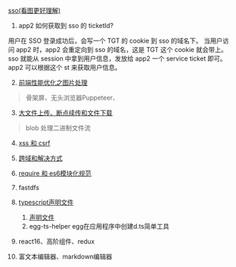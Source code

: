 [sso(看图更好理解)](https://www.jianshu.com/p/75edcc05acfd)

1. app2 如何获取到 sso 的 ticketId?

用户在 SSO 登录成功后，会写一个 TGT 的 cookie 到 sso 的域名下。 当用户访问 app2 时，app2 会重定向到 sso 的域名，这是 TGT 这个 cookie 就会带上。sso 就能从 session 中拿到用户信息，发放给 app2 一个 service ticket 即可。app2 可以根据这个 st 来获取用户信息。

2. [前端性能优化之图片处理](https://juejin.cn/post/6965761736083243044#heading-16)

> 骨架屏、无头浏览器Puppeteer、


3. [大文件上传、断点续传和文件下载](https://github.com/Michael-lzg/my--article/blob/master/other/%E8%B0%88%E8%B0%88%E5%85%B3%E4%BA%8E%E6%96%87%E4%BB%B6%E4%B8%8A%E4%BC%A0%E4%B8%8B%E8%BD%BD%E9%82%A3%E4%BA%9B%E4%BA%8B.md)

> blob 处理二进制文件流

4. [xss 和 csrf](https://juejin.cn/post/6844903638532358151)

5. [跨域和解决方式](https://juejin.cn/post/6844903767226351623)

6. [require 和 es6模块化规范](https://zhuanlan.zhihu.com/p/121770261)

7. fastdfs

8. [typescript声明文件](https://zhuanlan.zhihu.com/p/133344957)

    1. [声明文件](https://ts.xcatliu.com/basics/declaration-files.html)
    2. egg-ts-helper egg在应用程序中创建d.ts简单工具

9. react16、高阶组件、redux

10. 富文本编辑器、markdown编辑器